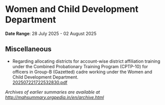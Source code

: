 # Women and Child Development Department

**Date Range**: 28 July 2025 - 02 August 2025


## Miscellaneous
- Regarding allocating districts for account-wise district affiliation training under the Combined Probationary Training Program (CPTP-10) for officers in Group-B (Gazetted) cadre working under the Women and Child Development Department.\
  [202507221722532830.pdf](https://gr.maharashtra.gov.in/Site/Upload/Government%20Resolutions/English/202507221722532830.pdf)


*Archives of earlier summaries are available at http://mahsummary.orgpedia.in/en/archive.html*